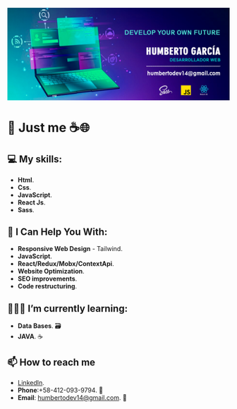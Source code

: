 ![myBanner](https://github.com/HumbertoDevelop/HumbertoDevelop/blob/main/humberto.png)
# 👋 Just me ☕🌐

## 💻 My skills: 
 * **Html**.
 * **Css**.
 * **JavaScript**.
 * **React Js**.
 * **Sass**.
## 🌟 I Can Help You With:
 * **Responsive Web Design** - Tailwind.
 * **JavaScript**.
 * **React/Redux/Mobx/ContextApi**.
 * **Website Optimization**.
 * **SEO improvements**.
 * **Code restructuring**.
## 👨🏽‍💻 I’m currently learning:
 * **Data Bases**. 🗃️ 
 * **JAVA**. ☕ 
## 📫 How to reach me 
 * [LinkedIn](https://www.linkedin.com/mwlite/in/humberto-garc%C3%ADa-29a75b217).
 * **Phone**:+58-412-093-9794. 📱
 * **Email**: humbertodev14@gmail.com. 📨
